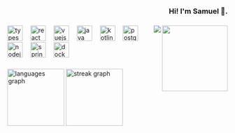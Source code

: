 <h3 align="right">Hi! I'm Samuel 🦆.</h3>

###

<img align="right" height="150" src="https://media.giphy.com/media/KphDFbotQHzU5LBnBu/giphy.gif"  />

###

<img align="right" src="https://visitor-badge.laobi.icu/badge?page_id=SamuelSoaresSilva.SamuelSoaresSilva&left_color=mediumseagreen&right_color=darkslategrey"  />
  
###


<div align="left">
  <img src="https://cdn.jsdelivr.net/gh/devicons/devicon/icons/typescript/typescript-original.svg" height="35" alt="typescript logo"  />
  <img width="10" />
  <img src="https://cdn.jsdelivr.net/gh/devicons/devicon/icons/react/react-original.svg" height="35" alt="react logo"  />
  <img width="10" />
  <img src="https://cdn.jsdelivr.net/gh/devicons/devicon/icons/vuejs/vuejs-original.svg" height="35" alt="vuejs logo"  />
  <img width="10" />
  <img src="https://cdn.jsdelivr.net/gh/devicons/devicon/icons/java/java-original.svg" height="35" alt="java logo"  />
  <img width="10" />
  <img src="https://cdn.jsdelivr.net/gh/devicons/devicon/icons/kotlin/kotlin-original.svg" height="35" alt="kotlin logo"  />
  <img width="10" />
  <img src="https://cdn.jsdelivr.net/gh/devicons/devicon/icons/postgresql/postgresql-original.svg" height="35" alt="postgresql logo"  />
  <img width="10" />
  <img src="https://cdn.jsdelivr.net/gh/devicons/devicon/icons/nodejs/nodejs-original.svg" height="35" alt="nodejs logo"  />
  <img width="10" />
  <img src="https://cdn.jsdelivr.net/gh/devicons/devicon/icons/spring/spring-original.svg" height="35" alt="spring logo"  />
  <img width="10" />
  <img src="https://cdn.jsdelivr.net/gh/devicons/devicon/icons/docker/docker-original.svg" height="35" alt="docker logo"  />
</div>


###

<div align="left">
  <img src="https://github-readme-stats.vercel.app/api/top-langs?username=SamuelSoaresSilva&locale=en&hide_title=true&layout=compact&card_width=320&langs_count=6&theme=dark&hide_border=true&border_radius=15" height="130" alt="languages graph"  />
  <img src="https://streak-stats.demolab.com?user=SamuelSoaresSilva&locale=en&mode=daily&theme=dark&hide_border=true&border_radius=20&date_format=j/n%5B/Y%5D&order=3" height="130" alt="streak graph"  />
</div>

###


  


###
